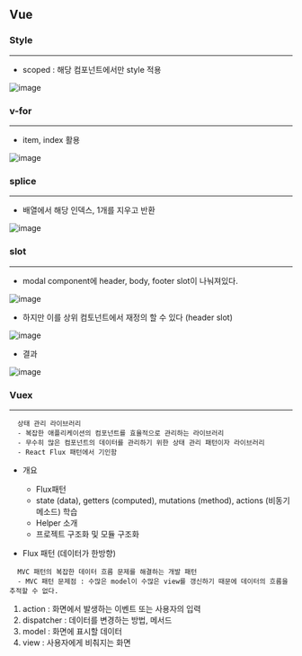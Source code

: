 ## Vue

### Style
---
+ scoped : 해당 컴포넌트에서만 style 적용

![image](https://user-images.githubusercontent.com/76584547/138550230-f230fc39-549c-4e54-9fe4-97845d29403b.png)


### v-for
---
+ item, index 활용

![image](https://user-images.githubusercontent.com/76584547/138552261-8a6ec697-408f-41ec-b280-7ffc66787f45.png)


### splice
---
+ 배열에서 해당 인덱스, 1개를 지우고 반환

![image](https://user-images.githubusercontent.com/76584547/138552744-401a2192-6471-4038-ab0d-0a6ff2e4aadb.png)

### slot
---
+ modal component에 header, body, footer slot이 나눠져있다.

![image](https://user-images.githubusercontent.com/76584547/138582157-f8ac0d27-08d5-467c-8793-1a3e85ed4101.png)


+ 하지만 이를 상위 컴토넌트에서 재정의 할 수 있다 (header slot)

![image](https://user-images.githubusercontent.com/76584547/138582171-5080bde1-6bf0-4e23-9872-505ba9eb9594.png)


+ 결과

![image](https://user-images.githubusercontent.com/76584547/138582176-fef24021-5443-41e6-b62b-f0e61f20fc29.png)


### Vuex
---
```
  상태 관리 라이브러리
  - 복잡한 애플리케이션의 컴포넌트를 효율적으로 관리하는 라이브러리
  - 무수히 많은 컴포넌트의 데이터를 관리하기 위한 상태 관리 패턴이자 라이브러리
  - React Flux 패턴에서 기인함
```

+ 개요
  + Flux패턴 
  + state (data), getters (computed), mutations (method), actions (비동기 메소드) 학습
  + Helper 소개
  + 프로젝트 구조화 및 모듈 구조화 

+ Flux 패턴 (데이터가 한방향)
```
  MVC 패턴의 복잡한 데이터 흐름 문제를 해결하는 개발 패턴
  - MVC 패턴 문제점 : 수많은 model이 수많은 view를 갱신하기 때문에 데이터의 흐름을 추적할 수 없다.
```
1. action : 화면에서 발생하는 이벤트 또는 사용자의 입력
2. dispatcher : 데이터를 변경하는 방법, 메서드
3. model : 화면에 표시할 데이터
4. view : 사용자에게 비춰지는 화면
